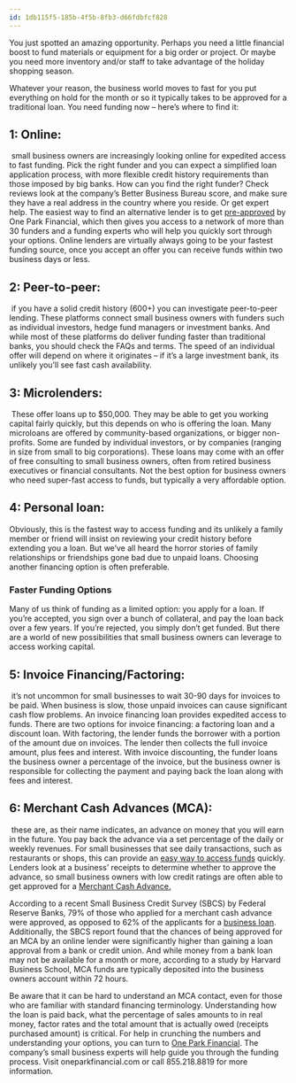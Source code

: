 ```yaml
---
id: 1db115f5-185b-4f5b-8fb3-d66fdbfcf828
---
```

<p>You just spotted an amazing opportunity. Perhaps you need a little financial boost to fund materials or equipment for a big order or project. Or maybe you need more inventory and/or staff to take advantage of the holiday shopping season.</p>

<p>Whatever your reason, the business world moves to fast for you put everything on hold for the month or so it typically takes to be approved for a traditional loan. You need funding now &ndash; here&rsquo;s where to find it:</p>

<h2>1: Online:</h2>&nbsp;small business owners are increasingly looking online for expedited access to fast funding. Pick the right funder and you can expect a simplified loan application process, with more flexible credit history requirements than those imposed by big banks. How can you find the right funder? Check reviews look at the company&rsquo;s Better Business Bureau score, and make sure they have a real address in the country where you reside. Or get expert help. The easiest way to find an alternative lender is to get&nbsp;<a href="https://www.oneparkfinancial.com/pre-qualification">pre-approved</a>&nbsp;by One Park Financial, which then gives you access to a network of more than 30 funders and a funding experts who will help you quickly sort through your options. Online lenders are virtually always going to be your fastest funding source, once you accept an offer you can receive funds within two business days or less.</p>

<h2>2: Peer-to-peer:</h2>&nbsp;if you have a solid credit history (600+) you can investigate peer-to-peer lending. These platforms connect small business owners with funders such as individual investors, hedge fund managers or investment banks. And while most of these platforms do deliver funding faster than traditional banks, you should check the FAQs and terms. The speed of an individual offer will depend on where it originates &ndash; if it&rsquo;s a large investment bank, its unlikely you&rsquo;ll see fast cash availability.</p>

<h2>3: Microlenders:</h2>&nbsp;These offer loans up to $50,000. They may be able to get you working capital fairly quickly, but this depends on who is offering the loan. Many microloans are offered by community-based organizations, or bigger non-profits. Some are funded by individual investors, or by companies (ranging in size from small to big corporations). These loans may come with an offer of free consulting to small business owners, often from retired business executives or financial consultants. Not the best option for business owners who need super-fast access to funds, but typically a very affordable option.</p>

<h2>4: Personal loan:</h2> Obviously, this is the fastest way to access funding and its unlikely a family member or friend will insist on reviewing your credit history before extending you a loan. But we&rsquo;ve all heard the horror stories of family relationships or friendships gone bad due to unpaid loans. Choosing another financing option is often preferable.</p>

<h3>Faster Funding Options</h3>

<p>Many of us think of funding as a limited option: you apply for a loan. If you&rsquo;re accepted, you sign over a bunch of collateral, and pay the loan back over a few years. If you&rsquo;re rejected, you simply don&rsquo;t get funded. But there are a world of new possibilities that small business owners can leverage to access working capital.</p>

<h2>5: Invoice Financing/Factoring:</h2>&nbsp;it&rsquo;s not uncommon for small businesses to wait 30-90 days for invoices to be paid. When business is slow, those unpaid invoices can cause significant cash flow problems. An invoice financing loan provides expedited access to funds. There are two options for invoice financing: a factoring loan and a discount loan. With factoring, the lender funds the borrower with a portion of the amount due on invoices. The lender then collects the full invoice amount, plus fees and interest. With invoice discounting, the funder loans the business owner a percentage of the invoice, but the business owner is responsible for collecting the payment and paying back the loan along with fees and interest.</p>

<h2>6: Merchant Cash Advances (MCA):</h2>&nbsp;these are, as their name indicates, an advance on money that you will earn in the future. You pay back the advance via a set percentage of the daily or weekly revenues. For small businesses that see daily transactions, such as restaurants or shops, this can provide an&nbsp;<a href="https://www.oneparkfinancial.com/blog/understanding-a-merchant-cash-advance">easy way to access funds</a>&nbsp;quickly. Lenders look at a business&rsquo; receipts to determine whether to approve the advance, so small business owners with low credit ratings are often able to get approved for a <a href="https://www.oneparkfinancial.com/blog/understanding-a-merchant-cash-advance">Merchant Cash Advance.</a></p>

<p>According to a recent Small Business Credit Survey (SBCS) by Federal Reserve Banks, 79% of those who applied for a merchant cash advance were approved, as opposed to 62% of the applicants for a&nbsp;<a href="https://www.oneparkfinancial.com/blog/mca-alternative-to-business-loan">business loan</a>. Additionally, the SBCS report found that the chances of being approved for an MCA by an online lender were significantly higher than gaining a loan approval from a bank or credit union. And while money from a bank loan may not be available for a month or more, according to&nbsp;a study by Harvard Business School, MCA funds are typically deposited into the business owners account within 72 hours.</p>

<p>Be aware that it can be hard to understand an MCA contact, even for those who are familiar with standard financing terminology. Understanding how the loan is paid back, what the percentage of sales amounts to in real money, factor rates and the total amount that is actually owed (receipts purchased amount) is critical. For help in crunching the numbers and understanding your options, you can turn to <a href="https://www.oneparkfinancial.com/">One Park Financial</a>. The company&rsquo;s small business experts will help guide you through the funding process. Visit oneparkfinancial.com or call 855.218.8819 for more information.</p>